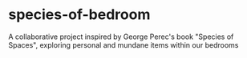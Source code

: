 # species-of-bedroom
 A collaborative project inspired by George Perec's book "Species of Spaces", exploring personal and mundane items within our bedrooms
